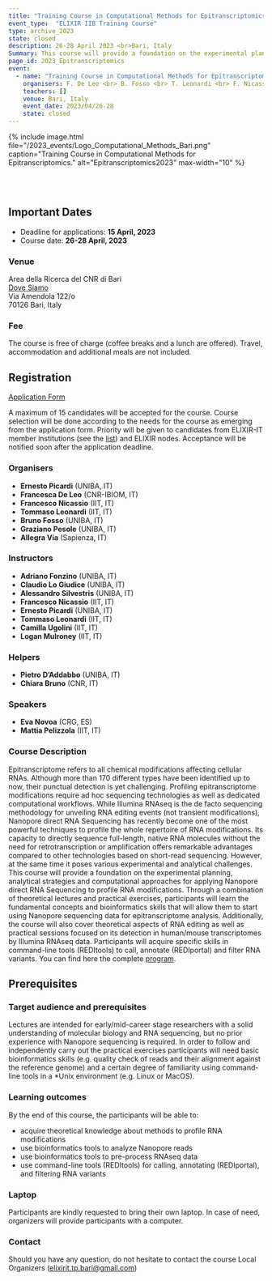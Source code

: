 ```yaml
---
title: "Training Course in Computational Methods for Epitranscriptomics."
event_type:  "ELIXIR IIB Training Course"
type: archive_2023
state: closed
description: 26-28 April 2023 <br>Bari, Italy
Summary: This course will provide a foundation on the experimental planning, analytical strategies and computational approaches for applying Nanopore direct RNA Sequencing to profile RNA modifications. Through a combination of theoretical lectures and practical exercises, participants will learn the fundamental concepts and bioinformatics skills that will allow them to start using Nanopore sequencing data for epitranscriptome analysis.
page_id: 2023_Epitranscriptomics
event:
  - name: "Training Course in Computational Methods for Epitranscriptomics."
    organisers: F. De Leo <br> B. Fosso <br> T. Leonardi <br> F. Nicassio <br> E. Picardi <br> G. Pesole <br> A. Via 
    teachers: []
    venue: Bari, Italy
    event_date: 2023/04/26-28
    state: closed
---
```




{% include image.html file="/2023_events/Logo_Computational_Methods_Bari.png" caption="Training Course in Computational Methods for Epitranscriptomics." alt="Epitranscriptomics2023" max-width="10" %}



<br>
<br>

## Important Dates 
- Deadline for applications: **15 April, 2023**
- Course date: **26-28 April, 2023** 

### Venue
Area della Ricerca del CNR di Bari<br>
[Dove Siamo](https://www.ba.cnr.it/dovesiamo.html)<br>
Via Amendola 122/o<br>
70126 Bari, Italy

### Fee
The course is free of charge (coffee breaks and a lunch are offered).
Travel, accommodation and additional meals are not included.

## Registration 

[Application Form](https://forms.gle/nvzi3caUSdzMGvoH9)

A maximum of 15 candidates will be accepted for the course. Course selection will be done according to the needs for the course as emerging from the application form. Priority will be given to candidates from ELIXIR-IT member institutions (see the [list](https://elixir-italy.org/about/)) and ELIXIR nodes. 
Acceptance will be notified soon after the application deadline. 
<br>
### Organisers
- **Ernesto Picardi** (UNIBA, IT)
- **Francesca De Leo** (CNR-IBIOM, IT)
- **Francesco Nicassio** (IIT, IT)
- **Tommaso Leonardi** (IIT, IT)
- **Bruno Fosso** (UNIBA, IT)
- **Graziano Pesole** (UNIBA, IT)
- **Allegra Via** (Sapienza, IT)

### Instructors
- **Adriano Fonzino** (UNIBA, IT)
- **Claudio Lo Giudice** (UNIBA, IT)
- **Alessandro Silvestris** (UNIBA, IT)
- **Francesco Nicassio** (IIT, IT)
- **Ernesto Picardi** (UNIBA, IT)
- **Tommaso Leonardi** (IIT, IT)
- **Camilla Ugolini** (IIT, IT)
- **Logan Mulroney** (IIT, IT)

### Helpers
- **Pietro D’Addabbo** (UNIBA, IT)
- **Chiara Bruno** (CNR, IT)

### Speakers
- **Eva Novoa** (CRG, ES)
- **Mattia Pelizzola** (IIT, IT)

### Course Description
Epitranscriptome refers to all chemical modifications affecting cellular RNAs. Although more than 170 different types have been identified up to now, their punctual detection is yet challenging. Profiling epitranscriptome modifications require ad hoc sequencing technologies as well as dedicated computational workflows. While Illumina RNAseq is the de facto sequencing methodology for unveiling RNA editing events (not transient modifications), Nanopore direct RNA Sequencing has recently become one of the most powerful techniques to profile the whole repertoire of RNA modifications. Its capacity to directly sequence full-length, native RNA molecules without the need for retrotranscription or amplification offers remarkable advantages compared to other technologies based on short-read sequencing. However, at the same time it poses various experimental and analytical challenges.
This course will provide a foundation on the experimental planning, analytical strategies and computational approaches for applying Nanopore direct RNA Sequencing to profile RNA modifications. Through a combination of theoretical lectures and practical exercises, participants will learn the fundamental concepts and bioinformatics skills that will allow them to start using Nanopore sequencing data for epitranscriptome analysis. Additionally, the course will also cover theoretical aspects of RNA editing as well as practical sessions focused on its detection in human/mouse transcriptomes by Illumina RNAseq data. Participants will acquire specific skills in command-line tools (REDItools) to call, annotate (REDIportal) and filter RNA variants.
You can find here the complete [program](https://drive.google.com/file/d/1rMYXnNN5ddKwOHNaFsy4Nn7w0q5rKcxH/view?usp=share_link). 

## Prerequisites
### Target audience and prerequisites
Lectures are intended for early/mid-career stage researchers with a solid understanding of molecular biology and RNA sequencing, but no prior experience with Nanopore sequencing is required. In order to follow and independently carry out the practical exercises participants will need basic bioinformatics skills (e.g. quality check of reads and their alignment against the reference genome) and a certain degree of familiarity using command-line tools in a *Unix environment (e.g. Linux or MacOS).

### Learning outcomes
By the end of this course, the participants will be able to:

- acquire theoretical knowledge about methods to profile RNA modifications
- use bioinformatics tools to analyze Nanopore reads
- use bioinformatics tools to pre-process RNAseq data
- use command-line tools (REDItools) for calling, annotating (REDIportal), and filtering RNA variants

### Laptop
Participants are kindly requested to bring their own laptop. In case of need, organizers will provide participants with a computer.

### Contact
Should you have any question, do not hesitate to contact the course Local Organizers ([elixirit.tp.bari@gmail.com](mailto:elixirit.tp.bari@gmail.com))
